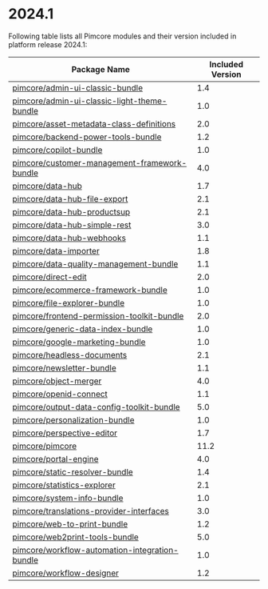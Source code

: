 # 2024.1

Following table lists all Pimcore modules and their version included in platform release 2024.1:

| Package Name                                                                                                     | Included Version |
|------------------------------------------------------------------------------------------------------------------|------------------|
| [pimcore/admin-ui-classic-bundle](https://github.com/pimcore/admin-ui-classic-bundle)                           | 1.4              |
| [pimcore/admin-ui-classic-light-theme-bundle](https://github.com/pimcore/ee-admin-ui-classic-light-theme-bundle) | 1.0              |
| [pimcore/asset-metadata-class-definitions](https://github.com/pimcore/asset-metadata-class-definitions) | 2.0              | 
| [pimcore/backend-power-tools-bundle](https://github.com/pimcore/backend-power-tools-bundle)                      | 1.2              |
| [pimcore/copilot-bundle](https://github.com/pimcore/copilot-bundle)                                              | 1.0              |
| [pimcore/customer-management-framework-bundle](https://github.com/pimcore/customer-data-framework)               | 4.0              | 
| [pimcore/data-hub](https://github.com/pimcore/data-hub)                                                          | 1.7              | 
| [pimcore/data-hub-file-export](https://github.com/pimcore/data-hub-file-export)                                  | 2.1              | 
| [pimcore/data-hub-productsup](https://github.com/pimcore/data-hub-productsup)                                    | 2.1              | 
| [pimcore/data-hub-simple-rest](https://github.com/pimcore/data-hub-simple-rest)                                  | 3.0              | 
| [pimcore/data-hub-webhooks](https://github.com/pimcore/data-hub-webhooks)                                        | 1.1              |
| [pimcore/data-importer](https://github.com/pimcore/data-importer)                                                | 1.8              | 
| [pimcore/data-quality-management-bundle](https://github.com/pimcore/data-quality-management-bundle)              | 1.1              |
| [pimcore/direct-edit](https://github.com/pimcore/direct-edit)                                                    | 2.0              | 
| [pimcore/ecommerce-framework-bundle](https://github.com/pimcore/ecommerce-framework-bundle)                      | 1.0              |
| [pimcore/file-explorer-bundle](https://github.com/pimcore/file-explorer-bundle)                                  | 1.0              |
| [pimcore/frontend-permission-toolkit-bundle](https://github.com/pimcore/frontend-permission-toolkit)             | 2.0              | 
| [pimcore/generic-data-index-bundle](https://github.com/pimcore/generic-data-index-bundle)                        | 1.0              |
| [pimcore/google-marketing-bundle](https://github.com/pimcore/google-marketing-bundle)                            | 1.0              |
| [pimcore/headless-documents](https://github.com/pimcore/headless-documents)                                      | 2.1              | 
| [pimcore/newsletter-bundle](https://github.com/pimcore/newsletter-bundle)                                        | 1.1              |
| [pimcore/object-merger](https://github.com/pimcore/object-merger)                                                | 4.0              | 
| [pimcore/openid-connect](https://github.com/pimcore/openid-connect)                                              | 1.1              | 
| [pimcore/output-data-config-toolkit-bundle](https://github.com/pimcore/output-data-config-toolkit)               | 5.0              |
| [pimcore/personalization-bundle](https://github.com/pimcore/personalization-bundle)                              | 1.0              |
| [pimcore/perspective-editor](https://github.com/pimcore/perspective-editor)                                      | 1.7              | 
| [pimcore/pimcore](https://github.com/pimcore/pimcore)                                                            | 11.2             |
| [pimcore/portal-engine](https://github.com/pimcore/portal-engine)                                                | 4.0              | 
| [pimcore/static-resolver-bundle](https://github.com/pimcore/static-resolver-bundle)                              | 1.4              |
| [pimcore/statistics-explorer](https://github.com/pimcore/statistics-explorer)                                    | 2.1              | 
| [pimcore/system-info-bundle](https://github.com/pimcore/system-info-bundle)                                      | 1.0              |
| [pimcore/translations-provider-interfaces](https://github.com/pimcore/translations-provider-interfaces)          | 3.0              |
| [pimcore/web-to-print-bundle](https://github.com/pimcore/web-to-print-bundle)                                    | 1.2              |
| [pimcore/web2print-tools-bundle](https://github.com/pimcore/web2print-tools)                                     | 5.0              |
| [pimcore/workflow-automation-integration-bundle](https://github.com/pimcore/workflow-automation-integration-bundle) | 1.0              |
| [pimcore/workflow-designer](https://github.com/pimcore/workflow-designer)                                        | 1.2              | 
